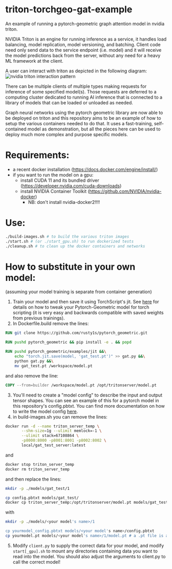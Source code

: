# triton-torchgeo-gat-example
An example of running a pytorch-geometric graph attention model in nvidia triton.

NVIDIA Triton is an engine for running inference as a service, 
it handles load balancing, model replication, model versioning, and batching.
Client code need only send data to the service endpoint (i.e. model) and it will
receive the model predictions back from the server, without any need for a heavy
ML framework at the client. 

A user can interact with triton as depicted in the following diagram:
![nvidia triton interaction pattern](https://developer.nvidia.com/sites/default/files/akamai/datacenter.png)

There can be multiple clients of multiple types making requests for inference of some specified model(s).
Those requests are deferred to a computing cluster dedicated to running AI inference that is connected to a
library of models that can be loaded or unloaded as needed.

Graph neural networks using the pytorch geometric library are now able to be deployed on triton and this repository
aims to be an example of how to setup the various containers needed to do that. It uses a fast-training, self-contained
model as demonstration, but all the pieces here can be used to deploy much more complex and purpose specific models.

Requirements:
=============
- a recent docker installation (https://docs.docker.com/engine/install/)
- if you want to run the model on a gpu: 
  - install CUDA 11 and its bundled driver (https://developer.nvidia.com/cuda-downloads)
  - install NVIDIA Container Toolkit (https://github.com/NVIDIA/nvidia-docker) 
    - NB: don't install nvidia-docker2!!!!

Use:
====
```bash
./build-images.sh # to build the various triton images
./start.sh # (or ./start_gpu.sh) to run dockerized tests
./cleanup.sh # to clean up the docker containers and networks
```

# How to substitute in your own model:
(assuming your model training is separate from container generation)
1) Train your model and then save it using TorchScript's jit. See [here](https://pytorch-geometric.readthedocs.io/en/latest/notes/jit.html) for details on how to tweak your Pytorch-Geometric model for torch scripting (it is very easy and backwards compatible with saved weights from previous trainings).
2) In Dockerfile.build remove the lines:
```Dockerfile
RUN git clone https://github.com/rusty1s/pytorch_geometric.git

RUN pushd pytorch_geometric && pip install -e . && popd

RUN pushd pytorch_geometric/examples/jit &&\
    echo "torch.jit.save(model, 'gat_test.pt')" >> gat.py &&\
    python gat.py &&\
    mv gat_test.pt /workspace/model.pt
```
and also remove the line:
```Dockerfile
COPY --from=builder /workspace/model.pt /opt/tritonserver/model.pt
```
3) You'll need to create a "model config" to describe the input and output tensor shapes. You can see an example of this for a pytorch model in this repository's config.pbtxt. You can find more documentation on how to write the model config [here](https://docs.nvidia.com/deeplearning/triton-inference-server/user-guide/docs/model_configuration.html).
4) in build-images.sh you can remove the lines:
```bash
docker run -d --name triton_server_temp \
       --shm-size=1g --ulimit memlock=-1 \
       --ulimit stack=67108864 \
       -p8000:8000 -p8001:8001 -p8002:8002 \
       local/gat_test_server:latest
```
and
```bash
docker stop triton_server_temp
docker rm triton_server_temp
```
and then replace the lines:
```bash
mkdir -p ./models/gat_test/1

cp config.pbtxt models/gat_test/
docker cp triton_server_temp:/opt/tritonserver/model.pt models/gat_test/1/
```
with
```bash
mkdir -p ./models/<your model's name>/1

cp yourmodel_config.pbtxt models/<your model's name>/config.pbtxt
cp yourmodel.pt models/<your model's name>/1/model.pt # a .pt file is a saved TorchScript jit file
```
5) Modify `client.py` to supply the correct data for your model, and modify `start[_gpu].sh` to mount any directories containing data you want to read into the model. You should also adjust the arguments to client.py to call the correct model!

